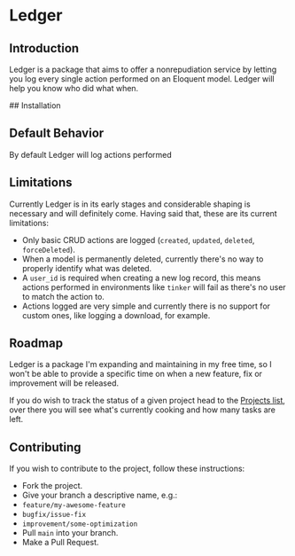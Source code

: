 # Ledger

## Introduction

Ledger is a package that aims to offer a nonrepudiation service by letting you log every single action performed on an Eloquent model. Ledger will help you know who did what when.

## Installation

## Default Behavior

By default Ledger will log actions performed

## Limitations

Currently Ledger is in its early stages and considerable shaping is necessary and will definitely come. Having said that, these are its current limitations:

- Only basic CRUD actions are logged (`created`, `updated`, `deleted`, `forceDeleted`).
- When a model is permanently deleted, currently there's no way to properly identify what was deleted.
- A `user_id` is required when creating a new log record, this means actions performed in environments like `tinker` will fail as there's no user to match the action to.
- Actions logged are very simple and currently there is no support for custom ones, like logging a download, for example.

## Roadmap

Ledger is a package I'm expanding and maintaining in my free time, so I won't be able to provide a specific time on when a new feature, fix or improvement will be released.

If you do wish to track the status of a given project head to the [Projects list](https://github.com/mrjutsu/Ledger/projects), over there you will see what's currently cooking and how many tasks are left.

## Contributing

If you wish to contribute to the project, follow these instructions:

- Fork the project.
- Give your branch a descriptive name, e.g.:
-   `feature/my-awesome-feature`
-   `bugfix/issue-fix`
-   `improvement/some-optimization`
- Pull `main` into your branch.
- Make a Pull Request.
